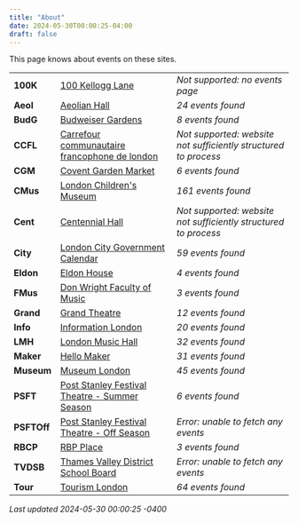 ```yaml
---
title: "About"
date: 2024-05-30T00:00:25-04:00
draft: false
---
```


This page knows about events on these sites.

|   |       | |
|:--------------|:------|:--|
| **100K** | [100 Kellogg Lane]() | *Not supported: no events page*
| **Aeol** | [Aeolian Hall](https://aeolianhall.ca/events/) | *24 events found*
| **BudG** | [Budweiser Gardens](https://www.budweisergardens.com/events) | *8 events found*
| **CCFL** | [Carrefour communautaire francophone de london]() | *Not supported: website not sufficiently structured to process*
| **CGM** | [Covent Garden Market](https://coventmarket.com/events/) | *6 events found*
| **CMus** | [London Children's Museum](https://www.londonchildrensmuseum.ca/events) | *161 events found*
| **Cent** | [Centennial Hall]() | *Not supported: website not sufficiently structured to process*
| **City** | [London City Government Calendar](https://london.ca/government/calendar) | *59 events found*
| **Eldon** | [Eldon House](https://eldonhouse.ca/events/) | *4 events found*
| **FMus** | [Don Wright Faculty of Music](http://www.events.westernu.ca/events/music/) | *3 events found*
| **Grand** | [Grand Theatre](https://www.grandtheatre.com/events) | *12 events found*
| **Info** | [Information London](https://www.informationlondon.ca/Event/List) | *20 events found*
| **LMH** | [London Music Hall](http://londonmusichall.com/upcoming-events/) | *32 events found*
| **Maker** | [Hello Maker](https://www.hellomaker.ca/events) | *31 events found*
| **Museum** | [Museum London](https://museumlondon.ca/programs-events) | *45 events found*
| **PSFT** | [Post Stanley Festival Theatre - Summer Season](https://psft.ca/schedule/summer-season/) | *6 events found*
| **PSFTOff** | [Post Stanley Festival Theatre - Off Season](https://psft.ca/schedule/off-season-events/) | *Error: unable to fetch any events*
| **RBCP** | [RBP Place](https://www.rbcplacelondon.com/events) | *3 events found*
| **TVDSB** | [Thames Valley District School Board](https://calendar.tvdsb.ca/) | *Error: unable to fetch any events*
| **Tour** | [Tourism London](https://www.londontourism.ca/events/all-events) | *64 events found*

_Last updated 2024-05-30 00:00:25 -0400_

